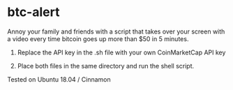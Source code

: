 # btc-alert
Annoy your family and friends with a script that takes over your screen with a video every time bitcoin goes up more than $50 in 5 minutes.

1. Replace the API key in the .sh file with your own CoinMarketCap API key

2. Place both files in the same directory and run the shell script.

Tested on Ubuntu 18.04 / Cinnamon
